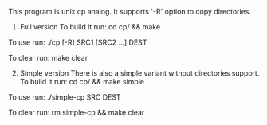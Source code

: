 This program is unix cp analog. It supports '-R' option to copy directories.

1. Full version
To build it run:
	cd cp/ && make

To use run:
	./cp [-R] SRC1 [SRC2 ...] DEST

To clear run:
	make clear

2. Simple version
There is also a simple variant without directories support.
To build it run:
	cd cp/ && make simple

To use run:
	./simple-cp SRC DEST

To clear run:
	rm simple-cp && make clear